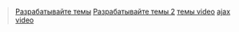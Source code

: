 >[Разрабатывайте темы](https://webformyself.com/razrabatyvajte-temy-dlya-wordpress-bystree-vmeste-s-gulp/)
>[Разрабатывайте темы 2](https://webformyself.com/kak-proektirovat-i-uspeshno-prodavat-temy/)
[темы video](https://www.youtube.com/watch?v=k50k1ZTQLUo&list=PL5FCJIdFxiLlWJU4gQd9JPkhE-lsFOCAd&index=20#t=431.959642)
[ajax video](https://www.youtube.com/watch?v=3Hvq-_p470k)


